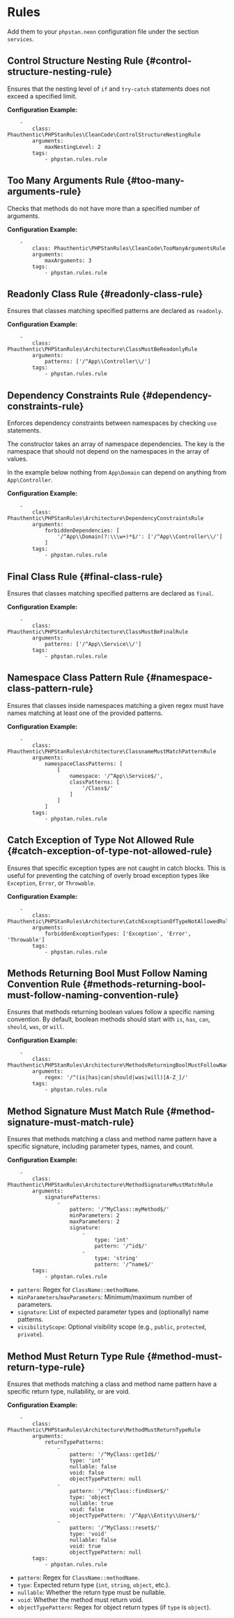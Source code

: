 # Rules

Add them to your `phpstan.neon` configuration file under the section `services`.

## Control Structure Nesting Rule {#control-structure-nesting-rule}

Ensures that the nesting level of `if` and `try-catch` statements does not exceed a specified limit.

**Configuration Example:**
```neon
    -
        class: Phauthentic\PHPStanRules\CleanCode\ControlStructureNestingRule
        arguments:
            maxNestingLevel: 2
        tags:
            - phpstan.rules.rule
```

## Too Many Arguments Rule {#too-many-arguments-rule}

Checks that methods do not have more than a specified number of arguments.

**Configuration Example:**
```neon
    -
        class: Phauthentic\PHPStanRules\CleanCode\TooManyArgumentsRule
        arguments:
            maxArguments: 3
        tags:
            - phpstan.rules.rule
```

## Readonly Class Rule {#readonly-class-rule}

Ensures that classes matching specified patterns are declared as `readonly`.

**Configuration Example:**
```neon
    -
        class: Phauthentic\PHPStanRules\Architecture\ClassMustBeReadonlyRule
        arguments:
            patterns: ['/^App\\Controller\\/']
        tags:
            - phpstan.rules.rule
```

## Dependency Constraints Rule {#dependency-constraints-rule}

Enforces dependency constraints between namespaces by checking `use` statements.

The constructor takes an array of namespace dependencies. The key is the namespace that should not depend on the namespaces in the array of values.

In the example below nothing from `App\Domain` can depend on anything from `App\Controller`.

**Configuration Example:**
```neon
    -
        class: Phauthentic\PHPStanRules\Architecture\DependencyConstraintsRule
        arguments:
            forbiddenDependencies: [
                '/^App\\Domain(?:\\\w+)*$/': ['/^App\\Controller\\/']
            ]
        tags:
            - phpstan.rules.rule
```

## Final Class Rule {#final-class-rule}

Ensures that classes matching specified patterns are declared as `final`.

**Configuration Example:**
```neon
    -
        class: Phauthentic\PHPStanRules\Architecture\ClassMustBeFinalRule
        arguments:
            patterns: ['/^App\\Service\\/']
        tags:
            - phpstan.rules.rule
```

## Namespace Class Pattern Rule {#namespace-class-pattern-rule}

Ensures that classes inside namespaces matching a given regex must have names matching at least one of the provided patterns.

**Configuration Example:**
```neon
    -
        class: Phauthentic\PHPStanRules\Architecture\ClassnameMustMatchPatternRule
        arguments:
            namespaceClassPatterns: [
                [
                    namespace: '/^App\\Service$/',
                    classPatterns: [
                        '/Class$/'
                    ]
                ]
            ]
        tags:
            - phpstan.rules.rule
```

## Catch Exception of Type Not Allowed Rule {#catch-exception-of-type-not-allowed-rule}

Ensures that specific exception types are not caught in catch blocks. This is useful for preventing the catching of overly broad exception types like `Exception`, `Error`, or `Throwable`.

**Configuration Example:**
```neon
    -
        class: Phauthentic\PHPStanRules\Architecture\CatchExceptionOfTypeNotAllowedRule
        arguments:
            forbiddenExceptionTypes: ['Exception', 'Error', 'Throwable']
        tags:
            - phpstan.rules.rule
```

## Methods Returning Bool Must Follow Naming Convention Rule {#methods-returning-bool-must-follow-naming-convention-rule}

Ensures that methods returning boolean values follow a specific naming convention. By default, boolean methods should start with `is`, `has`, `can`, `should`, `was`, or `will`.

**Configuration Example:**
```neon
    -
        class: Phauthentic\PHPStanRules\Architecture\MethodsReturningBoolMustFollowNamingConventionRule
        arguments:
            regex: '/^(is|has|can|should|was|will)[A-Z_]/'
        tags:
            - phpstan.rules.rule
```

## Method Signature Must Match Rule {#method-signature-must-match-rule}

Ensures that methods matching a class and method name pattern have a specific signature, including parameter types, names, and count.

**Configuration Example:**
```neon
    -
        class: Phauthentic\PHPStanRules\Architecture\MethodSignatureMustMatchRule
        arguments:
            signaturePatterns:
                -
                    pattern: '/^MyClass::myMethod$/'
                    minParameters: 2
                    maxParameters: 2
                    signature:
                        -
                            type: 'int'
                            pattern: '/^id$/'
                        -
                            type: 'string'
                            pattern: '/^name$/'
        tags:
            - phpstan.rules.rule
```
- `pattern`: Regex for `ClassName::methodName`.
- `minParameters`/`maxParameters`: Minimum/maximum number of parameters.
- `signature`: List of expected parameter types and (optionally) name patterns.
- `visibilityScope`: Optional visibility scope (e.g., `public`, `protected`, `private`).

## Method Must Return Type Rule {#method-must-return-type-rule}

Ensures that methods matching a class and method name pattern have a specific return type, nullability, or are void.

**Configuration Example:**
```neon
    -
        class: Phauthentic\PHPStanRules\Architecture\MethodMustReturnTypeRule
        arguments:
            returnTypePatterns:
                -
                    pattern: '/^MyClass::getId$/'
                    type: 'int'
                    nullable: false
                    void: false
                    objectTypePattern: null
                -
                    pattern: '/^MyClass::findUser$/'
                    type: 'object'
                    nullable: true
                    void: false
                    objectTypePattern: '/^App\\Entity\\User$/'
                -
                    pattern: '/^MyClass::reset$/'
                    type: 'void'
                    nullable: false
                    void: true
                    objectTypePattern: null
        tags:
            - phpstan.rules.rule
```
- `pattern`: Regex for `ClassName::methodName`.
- `type`: Expected return type (`int`, `string`, `object`, etc.).
- `nullable`: Whether the return type must be nullable.
- `void`: Whether the method must return void.
- `objectTypePattern`: Regex for object return types (if `type` is `object`).
